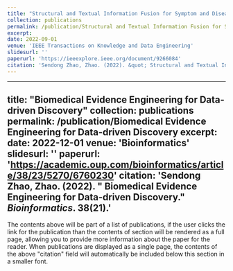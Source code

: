 ```yaml
---
title: "Structural and Textual Information Fusion for Symptom and Disease Representation Learning"
collection: publications
permalink: /publication/Structural and Textual Information Fusion for Symptom and Disease Representation Learning
excerpt: 
date: 2022-09-01
venue: 'IEEE Transactions on Knowledge and Data Engineering'
slidesurl: ''
paperurl: 'https://ieeexplore.ieee.org/document/9266084'
citation: 'Sendong Zhao, Zhao. (2022). &quot; Structural and Textual Information Fusion for Symptom and Disease Representation Learning.&quot; <i>IEEE Transactions on Knowledge and Data Engineering</i>. 34(9).'
---
```


---
title: "Biomedical Evidence Engineering for Data-driven Discovery"
collection: publications
permalink: /publication/Biomedical Evidence Engineering for Data-driven Discovery
excerpt: 
date: 2022-12-01
venue: 'Bioinformatics'
slidesurl: ''
paperurl: 'https://academic.oup.com/bioinformatics/article/38/23/5270/6760230'
citation: 'Sendong Zhao, Zhao. (2022). &quot; Biomedical Evidence Engineering for Data-driven Discovery.&quot; <i>Bioinformatics</i>. 38(21).'
---

The contents above will be part of a list of publications, if the user clicks the link for the publication than the contents of section will be rendered as a full page, allowing you to provide more information about the paper for the reader. When publications are displayed as a single page, the contents of the above "citation" field will automatically be included below this section in a smaller font.
